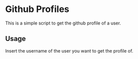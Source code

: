# Github Profiles

This is a simple script to get the github profile of a user.

## Usage

Insert the username of the user you want to get the profile of.

